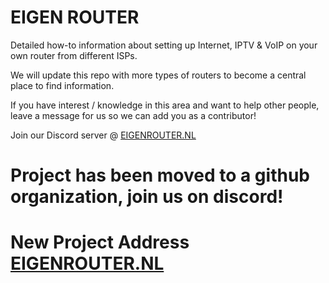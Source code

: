 # EIGEN ROUTER

Detailed how-to information about setting up Internet, IPTV & VoIP on your own router from different ISPs.

We will update this repo with more types of routers to become a central place to find information.

If you have interest / knowledge in this area and want to help other people, leave a message for us so we can add you as a contributor!

Join our Discord server @ [EIGENROUTER.NL](https://discord.gg/3ZDrCZTyXw)

# Project has been moved to a github organization, join us on discord!
# New Project Address [EIGENROUTER.NL](https://github.com/Eigenrouter/eigenrouter)
